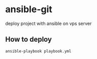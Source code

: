 # ansible-git
deploy project with ansible on vps server
## How to deploy
```sh
ansible-playbook playbook.yml
```
